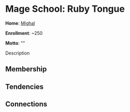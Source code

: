 # Mage School: Ruby Tongue 
**Home**: [Mighal](../../Cities/Mighal.md)

**Enrollment**: ~250

**Motto**: ""

Description

## Membership

## Tendencies

## Connections